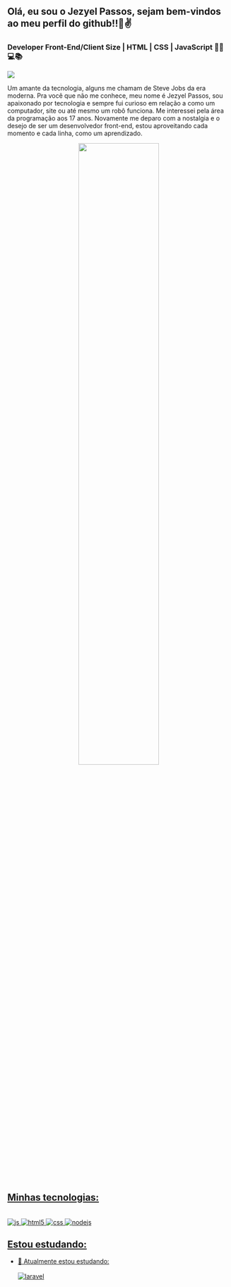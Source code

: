 ## Olá, eu sou o Jezyel Passos, sejam bem-vindos ao meu perfil do github!!👋✌
### Developer Front-End/Client Size | HTML | CSS | JavaScript 👨‍💻💻📚

<div>
  <a href="https://www.instagram.com/jezyelpassos/" target="_blank"><img src="https://img.shields.io/badge/-Instagram-%23E4405F?style=for-the-badge&logo=instagram&logoColor=white" target="_blank"></a>
  
</div>
<p>
 Um amante da tecnologia, alguns me chamam de Steve Jobs da era moderna. Pra você que não me conhece, meu nome é Jezyel Passos, sou apaixonado por tecnologia e sempre fui curioso em relação a como um computador, site ou até mesmo um robô funciona. Me interessei pela área da programação aos 17 anos. Novamente me deparo com a nostalgia e o desejo de ser um desenvolvedor front-end, estou aproveitando cada momento e cada linha, como um aprendizado.
 </p>

<div align="center">
  <a href="https://github.com/jezyelpassos">
  <img width="60%" src="https://github-readme-stats.vercel.app/api?username=jezyelpassos&show_icons=true&theme=dark&include_all_commits=true&count_private=true"/>
  
</div>

    
## Minhas tecnologias:

<div style="display: inline_block"><br/>
  <img aligh="center" alt="js" src="https://img.shields.io/badge/JavaScript-F7DF1E?style=for-the-badge&logo=javascript&logoColor=black" />
  <img aligh="center" alt="html5" src="https://img.shields.io/badge/HTML5-E34F26?style=for-the-badge&logo=html5&logoColor=white" />
  <img aligh="center" alt="css" src="https://img.shields.io/badge/CSS3-1572B6?style=for-the-badge&logo=css3&logoColor=white" />
  <img aligh="center" alt="nodejs" src="https://img.shields.io/badge/NODEJS-228B22?style=for-the-badge&logo=nodejs&logoColor=white" />
  
  
</div>  


## Estou estudando:

- 🌱 Atualmente estou estudando: <div style="display: inline_block"><br/><img aligh="center" alt="laravel" src="https://img.shields.io/badge/JavaScript-F7DF1E?style=for-the-badge&logo=javascript&logoColor=black" /></div>
  
  
 
